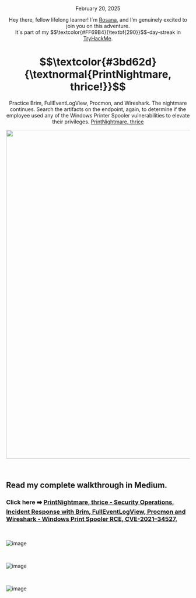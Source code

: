<p align="center">February 20, 2025</p>
<p align="center">Hey there, fellow lifelong learner! I´m <a href="https://www.linkedin.com/in/rosanafssantos/">Rosana</a>, and I’m genuinely excited to join you on this adventure.<br>
It´s part of my $$\textcolor{#FF69B4}{\textbf{290}}$$-day-streak in  <a href="https://tryhackme.com">TryHackMe</a>.</p>


<h1 align="center">
  $$\textcolor{#3bd62d}{\textnormal{PrintNightmare, thrice!}}$$
</h1>
<p align="center">Practice Brim, FullEventLogView, Procmon, and Wireshark. The nightmare continues. Search the artifacts on the endpoint, again, to determine if the employee used any of the Windows Printer Spooler vulnerabilities to elevate their privileges. <a href="https://tryhackme.com/room/printnightmarec3kj">PrintNightmare, thrice</a></p>
                                                              
<p align="center">
  <img width="900px" src="https://github.com/user-attachments/assets/9eee584a-44eb-4ce8-8ba6-a7aa46db9d59">
</p>


<br>

<h2>Read my complete walkthrough in Medium.</h2>

<h3 align="left"> Click here ➡️  <a href="https://medium.com/@RosanaFS/security-operations-incident-response-with-brim-fulleventlogview-procmon-and-wireshark-windows-c56e62b0e063">PrintNightmare, thrice - Security Operations, Incident Response with Brim, FullEventLogView, Procmon and Wireshark - Windows Print Spooler RCE, CVE-2021–34527,</a></h3>


<br>

![image](https://github.com/user-attachments/assets/6fca6c41-5713-4492-bd15-67daf28d2a28)

<br>


![image](https://github.com/user-attachments/assets/b6cd71b5-db58-4925-bf23-c7d0376545d3)


<br>


![image](https://github.com/user-attachments/assets/0fbd953b-b254-4f66-871c-c6194b47ffd8)


